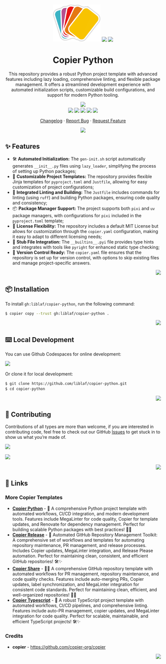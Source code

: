 <div align="center"><a name="readme-top"></a>

<img height="120" src="https://raw.githubusercontent.com/copier-org/copier/refs/heads/master/img/logo.svg" />
<img height="120" src="https://gw.alipayobjects.com/zos/kitchen/qJ3l3EPsdW/split.svg" />
<img height="120" src="https://api.iconify.design/devicon/python.svg" />

<h1>Copier Python</h1>

This repository provides a robust Python project template with advanced features including lazy loading, comprehensive linting, and flexible package management. It offers a streamlined development experience with automated initialization scripts, customizable build configurations, and support for modern Python tooling.

[![][copier-shield]][copier-link] <br />
[![][github-contributors-shield]][github-contributors-link]
[![][github-forks-shield]][github-forks-link]
[![][github-stars-shield]][github-stars-link]
[![][github-issues-shield]][github-issues-link]
[![][github-license-shield]][github-license-link]

[Changelog](./CHANGELOG.md) · [Report Bug][github-issues-link] · [Request Feature][github-issues-link]

![](https://raw.githubusercontent.com/andreasbm/readme/master/assets/lines/rainbow.png)

</div>

[copier-link]: https://github.com/copier-org/copier
[copier-shield]: https://img.shields.io/endpoint?url=https://raw.githubusercontent.com/copier-org/copier/master/img/badge/badge-black.json
[github-contributors-link]: https://github.com/liblaf/copier-python/graphs/contributors
[github-contributors-shield]: https://img.shields.io/github/contributors/liblaf/copier-python
[github-forks-link]: https://github.com/liblaf/copier-python/forks
[github-forks-shield]: https://img.shields.io/github/forks/liblaf/copier-python
[github-issues-link]: https://github.com/liblaf/copier-python/issues
[github-issues-shield]: https://img.shields.io/github/issues/liblaf/copier-python
[github-license-link]: https://github.com/liblaf/copier-python/blob/main/LICENSE
[github-license-shield]: https://img.shields.io/github/license/liblaf/copier-python
[github-stars-link]: https://github.com/liblaf/copier-python/stargazers
[github-stars-shield]: https://img.shields.io/github/stars/liblaf/copier-python

## ✨ Features

- 🛠️ **Automated Initialization:** The `gen-init.sh` script automatically generates `__init__.py` files using `lazy_loader`, simplifying the process of setting up Python packages;
- 📜 **Customizable Project Templates:** The repository provides flexible Jinja templates for `pyproject.toml` and `Justfile`, allowing for easy customization of project configurations;
- 🔧 **Integrated Linting and Building:** The `Justfile` includes commands for linting (using `ruff`) and building Python packages, ensuring code quality and consistency;
- 📦 **Package Manager Support:** The project supports both `pixi` and `uv` package managers, with configurations for `pixi` included in the `pyproject.toml` template;
- 📄 **License Flexibility:** The repository includes a default MIT License but allows for customization through the `copier.yaml` configuration, making it easy to adapt to different licensing needs;
- 🧩 **Stub File Integration:** The `__builtins__.pyi` file provides type hints and integrates with tools like `pyright` for enhanced static type checking;
- 🔄 **Version Control Ready:** The `copier.yaml` file ensures that the repository is set up for version control, with options to skip existing files and manage project-specific answers.

<div align="right">

[![][back-to-top]](#readme-top)

</div>

[back-to-top]: https://img.shields.io/badge/-BACK_TO_TOP-black?style=flat-square

## 📦 Installation

To install `gh:liblaf/copier-python`, run the following command:

```bash
$ copier copy --trust gh:liblaf/copier-python .
```

<div align="right">

[![][back-to-top]](#readme-top)

</div>

[back-to-top]: https://img.shields.io/badge/-BACK_TO_TOP-black?style=flat-square

## ⌨️ Local Development

You can use Github Codespaces for online development:

[![][github-codespace-shield]][github-codespace-link]

Or clone it for local development:

```bash
$ git clone https://github.com/liblaf/copier-python.git
$ cd copier-python
```

<div align="right">

[![][back-to-top]](#readme-top)

</div>

[github-codespace-shield]: https://github.com/codespaces/badge.svg
[github-codespace-link]: https://codespaces.new/liblaf/copier-python
[back-to-top]: https://img.shields.io/badge/-BACK_TO_TOP-black?style=flat-square

## 🤝 Contributing

Contributions of all types are more than welcome, if you are interested in contributing code, feel free to check out our GitHub [Issues][github-issues-link] to get stuck in to show us what you’re made of.

[![][pr-welcome-shield]][pr-welcome-link]

[![][github-contrib-shield]][github-contrib-link]

<div align="right">

[![][back-to-top]](#readme-top)

</div>

[github-issues-link]: https://github.com/liblaf/copier-python/issues
[pr-welcome-shield]: https://img.shields.io/badge/%F0%9F%A4%AF%20PR%20WELCOME-%E2%86%92-ffcb47?labelColor=black&style=for-the-badge
[pr-welcome-link]: https://github.com/liblaf/copier-python/pulls
[github-contrib-shield]: https://contrib.rocks/image?repo=liblaf%2Fcopier-python
[github-contrib-link]: https://github.com/liblaf/copier-python/graphs/contributors
[back-to-top]: https://img.shields.io/badge/-BACK_TO_TOP-black?style=flat-square

## 🔗 Links

### More Copier Templates

- **[Copier Python](https://github.com/liblaf/copier-python)** - 🚀 A comprehensive Python project template with automated workflows, CI/CD integration, and modern development tools. Features include MegaLinter for code quality, Copier for template updates, and Renovate for dependency management. Perfect for building scalable Python packages with best practices! 🐍✨
- **[Copier Release](https://github.com/liblaf/copier-release)** - 🚀 Automated GitHub Repository Management Toolkit: A comprehensive set of workflows and templates for automating repository maintenance, PR management, and release processes. Includes Copier updates, MegaLinter integration, and Release Please automation. Perfect for maintaining clean, consistent, and efficient GitHub repositories! 🛠️✨
- **[Copier Share](https://github.com/liblaf/copier-share)** - 🤖✨ A comprehensive GitHub repository template with automated workflows for PR management, repository maintenance, and code quality checks. Features include auto-merging PRs, Copier updates, label synchronization, and MegaLinter integration for consistent code standards. Perfect for maintaining clean, efficient, and well-organized repositories! 🚀🔧
- **[Copier Typescript](https://github.com/liblaf/copier-typescript)** - 🚀 A robust TypeScript project template with automated workflows, CI/CD pipelines, and comprehensive linting. Features include auto-PR management, copier updates, and MegaLinter integration for code quality. Perfect for scalable, maintainable, and efficient TypeScript projects! 🛠️✨

### Credits

- **copier** - <https://github.com/copier-org/copier>

<div align="right">

[![][back-to-top]](#readme-top)

</div>

[back-to-top]: https://img.shields.io/badge/-BACK_TO_TOP-black?style=flat-square
